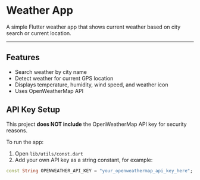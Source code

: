 # Weather App

A simple Flutter weather app that shows current weather based on city search or current location.

---

## Features

- Search weather by city name
- Detect weather for current GPS location
- Displays temperature, humidity, wind speed, and weather icon
- Uses OpenWeatherMap API

## API Key Setup

This project **does NOT include** the OpenWeatherMap API key for security reasons.

To run the app:

1. Open `lib/utils/const.dart`
2. Add your own API key as a string constant, for example:

```dart
const String OPENWEATHER_API_KEY = "your_openweathermap_api_key_here";
```
